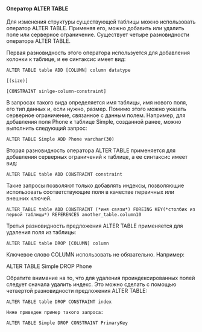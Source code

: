 #### Оператор ALTER TABLE

Для изменения структуры существующей таблицы можно использовать оператор ALTER TABLE. Применяя его, можно добавить или удалить поле или серверное ограничение. Существует четыре разновидности оператора ALTER TABLE.

Первая разновидность этого оператора используется для добавления колонки к таблице, и ее синтаксис имеет вид:

	ALTER TABLE table ADD [COLUMN] column datatype
	
	[(size)]
	
	[CONSTRAINT sinlge-column-constraint]

В запросах такого вида определяется имя таблицы, имя нового поля, его тип данных и, если нужно, размер. Помимо этого можно указать серверное ограничение, связанное с данным полем. Например, для добавления поля Phone к таблице Simple, созданной ранее, можно выполнить следующий запрос:

	ALTER TABLE Simple ADD Phone varchar(30)

Вторая разновидность оператора ALTER TABLE применяется для добавления серверных ограничений к таблице, а ее синтаксис имеет вид:

	ALTER TABLE table ADD CONSTRAINT constraint

Такие запросы позволяют только добавлять индексы, позволяющие использовать соответствующие поля в качестве первичных или внешних ключей.

	ALTER TABLE table ADD CONSTRAINT (*имя связи*) FOREING KEY(*столбик из первой таблицы*) REFERENCES another_table.column10

Третья разновидность предложения ALTER TABLE применяется для удаления поля из таблицы:

	ALTER TABLE table DROP [COLUMN] column

Ключевое слово COLUMN использовать не обязательно. Например:

ALTER TABLE Simple DROP Phone

Обратите внимание на то, что для удаления проиндексированных полей следует сначала удалить индекс. Это можно сделать с помощью четвертой разновидности предложения ALTER TABLE:

	ALTER TABLE table DROP CONSTRAINT index
	
	Ниже приведен пример такого запроса:
	
	ALTER TABLE Simple DROP CONSTRAINT PrimaryKey